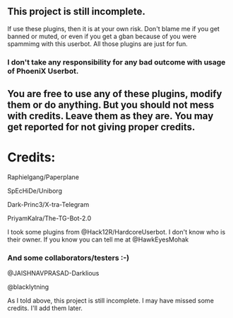 ## This project is still incomplete.

If use these plugins, then it is at your own risk. Don't blame me if you get banned or muted, or even if you get a gban because of you were spammimg with this userbot. All those plugins are just for fun. 

### I don't take any responsibility for any bad outcome with usage of PhoeniX Userbot.


## You are free to use any of these plugins, modify them or do anything. But you should not mess with credits. Leave them as they are. You may get reported for not giving proper credits.

# Credits:

Raphielgang/Paperplane

SpEcHiDe/Uniborg

Dark-Princ3/X-tra-Telegram

PriyamKalra/The-TG-Bot-2.0


I took some plugins from @Hack12R/HardcoreUserbot. I don't know who is their owner. If you know you can tell me at @HawkEyesMohak

### And some collaborators/testers :-)

@JAISHNAVPRASAD-Darklious

@blacklytning


As I told above, this project is still incomplete. I may have missed some credits. I'll add them later.
